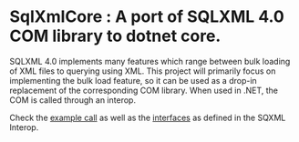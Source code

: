 # SqlXmlCore : A port of SQLXML 4.0 COM library to dotnet core.

SQLXML 4.0 implements many features which range between bulk loading of XML files to querying using XML.
This project will primarily focus on implementing the bulk load feature, so it can be used as a drop-in replacement of the corresponding COM library. When used in .NET, the COM is called through an interop.

Check the [example call](Example-call) as well as the [interfaces](Classes-and-Interfaces) as defined in the SQXML Interop.
